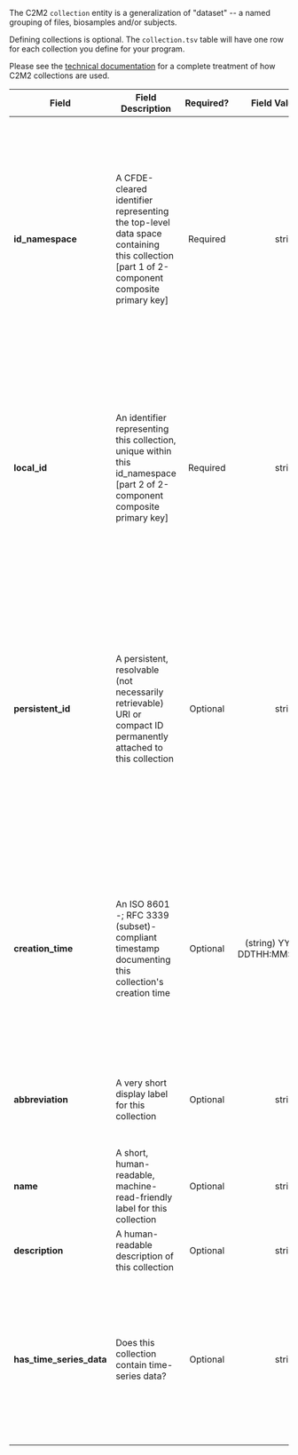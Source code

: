 The C2M2 `collection` entity is a generalization of "dataset" -- a named grouping of files, biosamples and/or subjects.

Defining collections is optional. The `collection.tsv` table will have one row for each collection you define for your program.

Please see the [technical documentation](https://docs.nih-cfde.org/en/latest/c2m2/draft-C2M2_specification/#collection) for a complete treatment of how C2M2 collections are used.

Field | Field Description | Required? | Field Value Type | Extra Info 
------|-------------------|:-----------:|:-------------:|------------
**id_namespace** | A CFDE-cleared identifier representing the top-level data space containing this collection [part 1 of 2-component composite primary key] | Required | string | `id_namespace` is a unique URI prefix pre-registered with CFDE and attached to your program (or a subset of your program) that identifies anything labeled with it as belonging to you. Please see the [technical documentation](https://docs.nih-cfde.org/en/latest/c2m2/draft-C2M2_specification/#c2m2-identifiers) for a full discussion of how this information is built and used.
**local_id** | An identifier representing this collection, unique within this id_namespace [part 2 of 2-component composite primary key] | Required | string | The string formed by concatenating the `id_namespace` and `local_id` field values must be unique for each row in this table. Please see the [technical documentation](https://docs.nih-cfde.org/en/latest/c2m2/draft-C2M2_specification/#c2m2-identifiers) for a full discussion of how this information is to be used.
**persistent_id** | A persistent, resolvable (not necessarily retrievable) URI or compact ID permanently attached to this collection | Optional | string | Meant to serve as a permanent address to which landing pages (which summarize metadata associated with this collection) and other relevant annotations and functions can optionally be attached. Please see the [technical documentation](https://docs.nih-cfde.org/en/latest/c2m2/draft-C2M2_specification/#c2m2-identifiers) for a full discussion of how this information is to be used.
**creation_time** | An ISO 8601 -; RFC 3339 (subset)-compliant timestamp documenting this collection's creation time | Optional | (string) YYYY-MM-DDTHH:MM:SS±NN:NN | Examples: <br/> `2021-01-08T00:00:00-00:00` ("Jan 8, 2021") <br/> `2021-00-00T00:00:00-00:00` ("2021") <br/>  `2021-01-08T00:45:40-04:00` ("Jan 8, 2021, 12:45:40AM, Zulu minus 4") <br/> Please see the [technical documentation](https://docs.nih-cfde.org/en/latest/c2m2/draft-C2M2_specification/#common-entity-fields) for a complete treatment.
**abbreviation** | A very short display label for this collection | Optional | string | Should not exceed 10 characters; can only contain 0-9, a-z, A-Z and underscore ("`_`").
**name** | A short, human-readable, machine-read-friendly label for this collection | Optional | string | If specified, must be unique to each collection.
**description** | A human-readable description of this collection | Optional | string | 
**has_time_series_data** | Does this collection contain time-series data? | Optional | string | **allowed values: true, false, null**:<br>&nbsp;<br>true == yes, contains time-series data<br>&nbsp;<br>false == no, doesn't contain time-series data<br>&nbsp;<br>null == no info provided